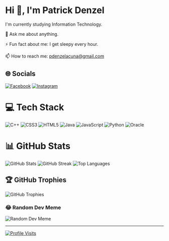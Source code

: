 # Hi 👋, I'm Patrick Denzel

I'm currently studying Information Technology.

💬 Ask me about anything.

⚡ Fun fact about me: I get sleepy every hour.

📫 How to reach me: pdenzelacuna@gmail.com

## 🌐 Socials

[![Facebook](https://img.shields.io/badge/Facebook-%231877F2.svg?logo=Facebook&logoColor=white)](https://www.facebook.com/Patrick.D.P.Acuna/)
[![Instagram](https://img.shields.io/badge/Instagram-%23E4405F.svg?logo=Instagram&logoColor=white)](https://www.instagram.com/patrick.denzell/)

# 💻 Tech Stack

![C++](https://img.shields.io/badge/c++-%2300599C.svg?style=for-the-badge&logo=c%2B%2B&logoColor=white)
![CSS3](https://img.shields.io/badge/css3-%231572B6.svg?style=for-the-badge&logo=css3&logoColor=white)
![HTML5](https://img.shields.io/badge/html5-%23E34F26.svg?style=for-the-badge&logo=html5&logoColor=white)
![Java](https://img.shields.io/badge/java-%23ED8B00.svg?style=for-the-badge&logo=openjdk&logoColor=white)
![JavaScript](https://img.shields.io/badge/javascript-%23323330.svg?style=for-the-badge&logo=javascript&logoColor=%23F7DF1E)
![Python](https://img.shields.io/badge/python-3670A0?style=for-the-badge&logo=python&logoColor=ffdd54)
![Oracle](https://img.shields.io/badge/Oracle-F80000?style=for-the-badge&logo=oracle&logoColor=white)

# 📊 GitHub Stats

![GitHub Stats](https://github-readme-stats.vercel.app/api?username=patrickdenzel&theme=dark&hide_border=true&include_all_commits=true&count_private=true)
![GitHub Streak](https://github-readme-streak-stats.herokuapp.com/?user=patrickdenzel&theme=dark&hide_border=true)
![Top Languages](https://github-readme-stats.vercel.app/api/top-langs/?username=patrickdenzel&theme=dark&hide_border=false&include_all_commits=true&count_private=true&layout=compact)

## 🏆 GitHub Trophies

![GitHub Trophies](https://github-profile-trophy.vercel.app/?username=patrickdenzel&theme=radical&no-frame=false&no-bg=false&margin-w=4)

### 😂 Random Dev Meme

![Random Dev Meme](https://randommeme-five.vercel.app/)

---

[![Profile Visits](https://visitcount.itsvg.in/api?id=patrickdenzel&icon=0&color=0)](https://visitcount.itsvg.in)

<!-- Proudly created with GPRM (https://gprm.itsvg.in) -->

